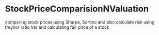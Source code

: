 # StockPriceComparisionNValuation
comparing stock prices using Sharpe, Sortino and also calculate risk using treynor ratio,Var and calculating fair price of a stock

